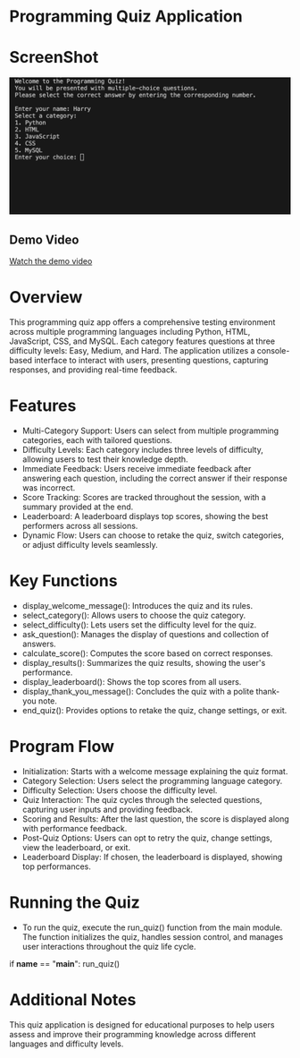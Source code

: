 # Programming Quiz Application


# ScreenShot
![Expense Tracker Screenshot](screenshots/screenshot.png)

## Demo Video
[Watch the demo video](https://youtu.be/Kmgu2mH9Fxo)



# Overview

This programming quiz app offers a comprehensive testing environment across multiple programming languages including Python, HTML, JavaScript, CSS, and MySQL. Each category features questions at three difficulty levels: Easy, Medium, and Hard. The application utilizes a console-based interface to interact with users, presenting questions, capturing responses, and providing real-time feedback.

# Features

- Multi-Category Support: Users can select from multiple programming categories, each with tailored questions.
- Difficulty Levels: Each category includes three levels of difficulty, allowing users to test their knowledge depth.
- Immediate Feedback: Users receive immediate feedback after answering each question, including the correct answer if their response was incorrect.
- Score Tracking: Scores are tracked throughout the session, with a summary provided at the end.
- Leaderboard: A leaderboard displays top scores, showing the best performers across all sessions.
- Dynamic Flow: Users can choose to retake the quiz, switch categories, or adjust difficulty levels seamlessly.

# Key Functions

- display_welcome_message(): Introduces the quiz and its rules.
- select_category(): Allows users to choose the quiz category.
- select_difficulty(): Lets users set the difficulty level for the quiz.
- ask_question(): Manages the display of questions and collection of answers.
- calculate_score(): Computes the score based on correct responses.
- display_results(): Summarizes the quiz results, showing the user's performance.
- display_leaderboard(): Shows the top scores from all users.
- display_thank_you_message(): Concludes the quiz with a polite thank-you note.
- end_quiz(): Provides options to retake the quiz, change settings, or exit.

# Program Flow

- Initialization: Starts with a welcome message explaining the quiz format.
- Category Selection: Users select the programming language category.
- Difficulty Selection: Users choose the difficulty level.
- Quiz Interaction: The quiz cycles through the selected questions, capturing user inputs and providing feedback.
- Scoring and Results: After the last question, the score is displayed along with performance feedback.
- Post-Quiz Options: Users can opt to retry the quiz, change settings, view the leaderboard, or exit.
- Leaderboard Display: If chosen, the leaderboard is displayed, showing top performances.

# Running the Quiz

- To run the quiz, execute the run_quiz() function from the main module. The function initializes the quiz, handles session control, and manages user interactions throughout the quiz life cycle.

if **name** == "**main**":
run_quiz()

# Additional Notes

This quiz application is designed for educational purposes to help users assess and improve their programming knowledge across different languages and difficulty levels.

